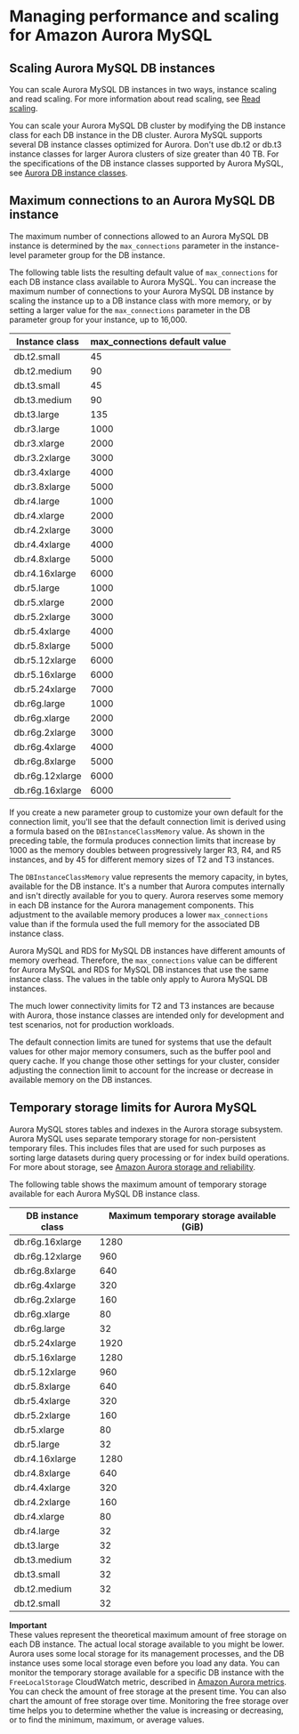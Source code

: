 # Managing performance and scaling for Amazon Aurora MySQL<a name="AuroraMySQL.Managing.Performance"></a>

## Scaling Aurora MySQL DB instances<a name="AuroraMySQL.Managing.Performance.InstanceScaling"></a>

You can scale Aurora MySQL DB instances in two ways, instance scaling and read scaling\. For more information about read scaling, see [Read scaling](Aurora.Managing.Performance.md#Aurora.Managing.Performance.ReadScaling)\.

You can scale your Aurora MySQL DB cluster by modifying the DB instance class for each DB instance in the DB cluster\. Aurora MySQL supports several DB instance classes optimized for Aurora\. Don't use db\.t2 or db\.t3 instance classes for larger Aurora clusters of size greater than 40 TB\. For the specifications of the DB instance classes supported by Aurora MySQL, see [Aurora DB instance classes](Concepts.DBInstanceClass.md)\.

## Maximum connections to an Aurora MySQL DB instance<a name="AuroraMySQL.Managing.MaxConnections"></a><a name="max_connections"></a>

The maximum number of connections allowed to an Aurora MySQL DB instance is determined by the `max_connections` parameter in the instance\-level parameter group for the DB instance\.

The following table lists the resulting default value of `max_connections` for each DB instance class available to Aurora MySQL\. You can increase the maximum number of connections to your Aurora MySQL DB instance by scaling the instance up to a DB instance class with more memory, or by setting a larger value for the `max_connections` parameter in the DB parameter group for your instance, up to 16,000\.


| Instance class | max\_connections default value | 
| --- | --- | 
|  db\.t2\.small  |  45  | 
|  db\.t2\.medium  |  90  | 
|  db\.t3\.small  |  45  | 
|  db\.t3\.medium  |  90  | 
|  db\.t3\.large  |  135  | 
|  db\.r3\.large  |  1000  | 
|  db\.r3\.xlarge  |  2000  | 
|  db\.r3\.2xlarge  |  3000  | 
|  db\.r3\.4xlarge  |  4000  | 
|  db\.r3\.8xlarge  |  5000  | 
|  db\.r4\.large  |  1000  | 
|  db\.r4\.xlarge  |  2000  | 
|  db\.r4\.2xlarge  |  3000  | 
|  db\.r4\.4xlarge  |  4000  | 
|  db\.r4\.8xlarge  |  5000  | 
|  db\.r4\.16xlarge  |  6000  | 
|  db\.r5\.large  |  1000  | 
|  db\.r5\.xlarge  |  2000  | 
|  db\.r5\.2xlarge  |  3000  | 
|  db\.r5\.4xlarge  |  4000  | 
|  db\.r5\.8xlarge  |  5000  | 
|  db\.r5\.12xlarge  |  6000  | 
|  db\.r5\.16xlarge  |  6000  | 
|  db\.r5\.24xlarge  |  7000  | 
| db\.r6g\.large | 1000 | 
| db\.r6g\.xlarge | 2000 | 
| db\.r6g\.2xlarge | 3000 | 
| db\.r6g\.4xlarge | 4000 | 
| db\.r6g\.8xlarge | 5000 | 
| db\.r6g\.12xlarge | 6000 | 
| db\.r6g\.16xlarge | 6000 | 

 If you create a new parameter group to customize your own default for the connection limit, you'll see that the default connection limit is derived using a formula based on the `DBInstanceClassMemory` value\. As shown in the preceding table, the formula produces connection limits that increase by 1000 as the memory doubles between progressively larger R3, R4, and R5 instances, and by 45 for different memory sizes of T2 and T3 instances\. 

 The `DBInstanceClassMemory` value represents the memory capacity, in bytes, available for the DB instance\. It's a number that Aurora computes internally and isn't directly available for you to query\. Aurora reserves some memory in each DB instance for the Aurora management components\. This adjustment to the available memory produces a lower `max_connections` value than if the formula used the full memory for the associated DB instance class\. 

 Aurora MySQL and RDS for MySQL DB instances have different amounts of memory overhead\. Therefore, the `max_connections` value can be different for Aurora MySQL and RDS for MySQL DB instances that use the same instance class\. The values in the table only apply to Aurora MySQL DB instances\. 

 The much lower connectivity limits for T2 and T3 instances are because with Aurora, those instance classes are intended only for development and test scenarios, not for production workloads\. 

 The default connection limits are tuned for systems that use the default values for other major memory consumers, such as the buffer pool and query cache\. If you change those other settings for your cluster, consider adjusting the connection limit to account for the increase or decrease in available memory on the DB instances\. 

## Temporary storage limits for Aurora MySQL<a name="AuroraMySQL.Managing.TempStorage"></a>

 Aurora MySQL stores tables and indexes in the Aurora storage subsystem\. Aurora MySQL uses separate temporary storage for non\-persistent temporary files\. This includes files that are used for such purposes as sorting large datasets during query processing or for index build operations\. For more about storage, see [Amazon Aurora storage and reliability](Aurora.Overview.StorageReliability.md)\. 

 The following table shows the maximum amount of temporary storage available for each Aurora MySQL DB instance class\. 


| DB instance class | Maximum temporary storage available \(GiB\) | 
| --- | --- | 
| db\.r6g\.16xlarge | 1280 | 
| db\.r6g\.12xlarge | 960 | 
| db\.r6g\.8xlarge | 640 | 
| db\.r6g\.4xlarge | 320 | 
| db\.r6g\.2xlarge | 160 | 
| db\.r6g\.xlarge | 80 | 
| db\.r6g\.large | 32 | 
| db\.r5\.24xlarge | 1920 | 
| db\.r5\.16xlarge | 1280 | 
| db\.r5\.12xlarge | 960 | 
| db\.r5\.8xlarge | 640 | 
| db\.r5\.4xlarge | 320 | 
| db\.r5\.2xlarge | 160 | 
| db\.r5\.xlarge | 80 | 
| db\.r5\.large | 32 | 
| db\.r4\.16xlarge | 1280 | 
| db\.r4\.8xlarge | 640 | 
| db\.r4\.4xlarge | 320 | 
| db\.r4\.2xlarge | 160 | 
| db\.r4\.xlarge | 80 | 
| db\.r4\.large | 32 | 
| db\.t3\.large | 32 | 
| db\.t3\.medium | 32 | 
| db\.t3\.small | 32 | 
| db\.t2\.medium | 32 | 
| db\.t2\.small | 32 | 

**Important**  
 These values represent the theoretical maximum amount of free storage on each DB instance\. The actual local storage available to you might be lower\. Aurora uses some local storage for its management processes, and the DB instance uses some local storage even before you load any data\. You can monitor the temporary storage available for a specific DB instance with the `FreeLocalStorage` CloudWatch metric, described in [Amazon Aurora metrics](Aurora.AuroraMySQL.Monitoring.Metrics.md)\. You can check the amount of free storage at the present time\. You can also chart the amount of free storage over time\. Monitoring the free storage over time helps you to determine whether the value is increasing or decreasing, or to find the minimum, maximum, or average values\. 